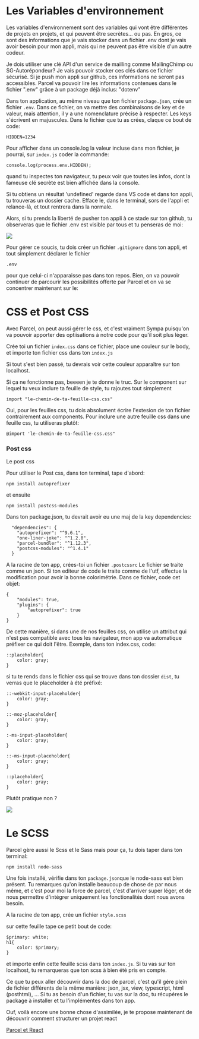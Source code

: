 <h1>Les Variables d'environnement</h1>

Les variables d'environnement sont des variables qui vont être différentes de projets en projets, et qui peuvent être secrètes... ou pas.
En gros, ce sont des informations que je vais stocker dans un fichier .env dont je vais avoir besoin pour mon appli, mais qui ne peuvent pas être visible d'un autre codeur.

Je dois utiliser une clé API d'un service de mailling comme MailingChimp ou SG-Autorépondeur? Je vais pouvoir stocker ces clés dans ce fichier sécurisé. Si je push mon appli sur github, ces informations ne seront pas accessibles.
Parcel va pouvoir lire les informations contenues dans le fichier ".env" grâce à un package déjà inclus: "dotenv"

Dans ton application, au même niveau que ton fichier ```package.json```, crée un fichier ```.env```.
Dans ce fichier, on va mettre des combinaisons de key et de valeur, mais attention, il y a une nomenclature précise à respecter. Les keys s'écrivent en majuscules.
Dans le fichier que tu as crées, claque ce bout de code:

```
HIDDEN=1234
```

Pour afficher dans un console.log la valeur incluse dans mon fichier, je pourrai, sur ```index.js``` coder la commande:

```
console.log(process.env.HIDDEN);
```

quand tu inspectes ton navigateur, tu peux voir que toutes les infos, dont la fameuse clé secrète est bien affichée dans la console.

Si tu obtiens un résultat 'undefined' regarde dans VS code et dans ton appli, tu trouveras un dossier cache. Efface le, dans le terminal, sors de l'appli et relance-là, et tout rentrera dans la normale.

Alors, si tu prends la liberté de pusher ton appli à ce stade sur ton github, tu observeras que le fichier .env est visible par tous et tu penseras de moi:

<img src="https://media1.tenor.com/images/fcce9a831a0542f28d351f973d15bf0a/tenor.gif" />

Pour gérer ce soucis, tu dois créer un fichier ```.gitignore``` dans ton appli, et tout simplement déclarer le fichier
``` 
.env
```

pour que celui-ci n'apparaisse pas dans ton repos.
Bien, on va pouvoir continuer de parcourir les possibilités offerte par Parcel et on va se concentrer maintenant sur le: 

<h1 id="css">CSS et Post CSS</h1>

Avec Parcel, on peut aussi gérer le css, et c'est vraiment Sympa puisqu'on va pouvoir apporter des optiisations à notre code pour qu'il soit plus léger.

Crée toi un fichier ```index.css``` dans ce fichier, place une couleur sur le body, et importe ton fichier css dans ton ```index.js```

Si tout s'est bien passé, tu devrais voir cette couleur apparaître sur ton localhost.

Si ça ne fonctionne pas, beeeen je te donne le truc. Sur le component sur lequel tu veux inclure ta feuille de style, tu rajoutes tout simplement 

```
import "le-chemin-de-ta-feuille-css.css"
```

Oui, pour les feuilles css, tu dois absolument écrire l'extesion de ton fichier contrairement aux components.
Pour inclure une autre feuille css dans une feuille css, tu utiliseras plutôt:

```
@import 'le-chemin-de-ta-feuille-css.css"
```

<h3>Post css</h3>
Le post css

Pour utiliser le Post css, dans ton terminal, tape d'abord:

```
npm install autoprefixer
``` 

et ensuite


```
npm install postcss-modules
```

Dans ton package.json, tu devrait avoir eu une maj de la key dependencies:

```
  "dependencies": {
    "autoprefixer": "^9.6.1",
    "one-liner-joke": "^1.2.0",
    "parcel-bundler": "^1.12.3",
    "postcss-modules": "^1.4.1"
  }
  ```
  
  A la racine de ton app, crées-toi un fichier ```.postcssrc``` 
  Le fichier se traite comme un json. Si ton editeur de code le traite comme de l'utf, effectue la modification pour avoir la bonne colorimétrie.
Dans ce fichier, code cet objet:

```
{
    "modules": true,
    "plugins": {
        "autoprefixer": true
    }
}
```

De cette manière, si dans une de nos feuilles css, on utilise un attribut qui n'est pas compatible avec tous les navigateur, mon app va automatique préfixer ce qui doit l'être.
Exemple, dans ton index.css, code:

```
::placeholder{
    color: gray;
}
```

si tu te rends dans le fichier css qui se trouve dans ton dossier ```dist```, tu verras que le placeholder à été préfixé:

```
::-webkit-input-placeholder{
    color: gray;
}

::-moz-placeholder{
    color: gray;
}

:-ms-input-placeholder{
    color: gray;
}

::-ms-input-placeholder{
    color: gray;
}

::placeholder{
    color: gray;
}
```

Plutôt pratique non ? 

<img src="https://media.giphy.com/media/3ohA2Yh1puinrd2dzO/giphy.gif" />

<h1 id="scss"> Le SCSS </h1>

Parcel gère aussi le Scss et le Sass mais pour ça, tu dois taper dans ton terminal:

```
npm install node-sass
```

Une fois installé, vérifie dans ton ```package.json```que le node-sass est bien présent.
Tu remarques qu'on installe beaucoup de chose de par nous même, et c'est pour moi la force de parcel, c'est d'arriver super léger, et de nous permettre d'intégrer uniquement les fonctionalités dont nous avons besoin.

A la racine de ton app, crée un fichier ```style.scss```

sur cette feuille tape ce petit bout de code:

```
$primary: white;
h1{
    color: $primary;
}
``` 

et importe enfin cette feuille scss dans ton ```index.js```. Si tu vas sur ton localhost, tu remarqueras que ton scss à bien été pris en compte.

Ce que tu peux aller découvrir dans la doc de parcel, c'est qu'il gére plein de fichier différents de la même manière: json, jsx, view, typescript, html (posthtml), ... Si tu as besoin d'un fichier, tu vas sur la doc, tu récupéres le package à installer et tu l'implémentes dans ton app.

Ouf, voilà encore une bonne chose d'assimilée, je te propose maintenant de découvrir comment structurer un projet react

<a href="https://github.com/GuyVil1/initiation-Parcel/blob/master/12.parcel-et-react.md">Parcel et React</a>
